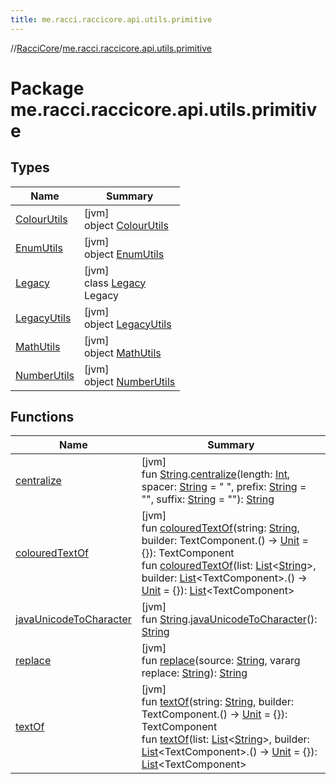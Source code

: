 ```yaml
---
title: me.racci.raccicore.api.utils.primitive
---
```

//[RacciCore](../../index.html)/[me.racci.raccicore.api.utils.primitive](index.html)



# Package me.racci.raccicore.api.utils.primitive



## Types


| Name | Summary |
|---|---|
| [ColourUtils](-colour-utils/index.html) | [jvm]<br>object [ColourUtils](-colour-utils/index.html) |
| [EnumUtils](-enum-utils/index.html) | [jvm]<br>object [EnumUtils](-enum-utils/index.html) |
| [Legacy](-legacy/index.html) | [jvm]<br>class [Legacy](-legacy/index.html)<br>Legacy |
| [LegacyUtils](-legacy-utils/index.html) | [jvm]<br>object [LegacyUtils](-legacy-utils/index.html) |
| [MathUtils](-math-utils/index.html) | [jvm]<br>object [MathUtils](-math-utils/index.html) |
| [NumberUtils](-number-utils/index.html) | [jvm]<br>object [NumberUtils](-number-utils/index.html) |


## Functions


| Name | Summary |
|---|---|
| [centralize](centralize.html) | [jvm]<br>fun [String](https://kotlinlang.org/api/latest/jvm/stdlib/kotlin/-string/index.html).[centralize](centralize.html)(length: [Int](https://kotlinlang.org/api/latest/jvm/stdlib/kotlin/-int/index.html), spacer: [String](https://kotlinlang.org/api/latest/jvm/stdlib/kotlin/-string/index.html) = " ", prefix: [String](https://kotlinlang.org/api/latest/jvm/stdlib/kotlin/-string/index.html) = "", suffix: [String](https://kotlinlang.org/api/latest/jvm/stdlib/kotlin/-string/index.html) = ""): [String](https://kotlinlang.org/api/latest/jvm/stdlib/kotlin/-string/index.html) |
| [colouredTextOf](coloured-text-of.html) | [jvm]<br>fun [colouredTextOf](coloured-text-of.html)(string: [String](https://kotlinlang.org/api/latest/jvm/stdlib/kotlin/-string/index.html), builder: TextComponent.() -&gt; [Unit](https://kotlinlang.org/api/latest/jvm/stdlib/kotlin/-unit/index.html) = {}): TextComponent<br>fun [colouredTextOf](coloured-text-of.html)(list: [List](https://kotlinlang.org/api/latest/jvm/stdlib/kotlin.collections/-list/index.html)&lt;[String](https://kotlinlang.org/api/latest/jvm/stdlib/kotlin/-string/index.html)&gt;, builder: [List](https://kotlinlang.org/api/latest/jvm/stdlib/kotlin.collections/-list/index.html)&lt;TextComponent&gt;.() -&gt; [Unit](https://kotlinlang.org/api/latest/jvm/stdlib/kotlin/-unit/index.html) = {}): [List](https://kotlinlang.org/api/latest/jvm/stdlib/kotlin.collections/-list/index.html)&lt;TextComponent&gt; |
| [javaUnicodeToCharacter](java-unicode-to-character.html) | [jvm]<br>fun [String](https://kotlinlang.org/api/latest/jvm/stdlib/kotlin/-string/index.html).[javaUnicodeToCharacter](java-unicode-to-character.html)(): [String](https://kotlinlang.org/api/latest/jvm/stdlib/kotlin/-string/index.html) |
| [replace](replace.html) | [jvm]<br>fun [replace](replace.html)(source: [String](https://kotlinlang.org/api/latest/jvm/stdlib/kotlin/-string/index.html), vararg replace: [String](https://kotlinlang.org/api/latest/jvm/stdlib/kotlin/-string/index.html)): [String](https://kotlinlang.org/api/latest/jvm/stdlib/kotlin/-string/index.html) |
| [textOf](text-of.html) | [jvm]<br>fun [textOf](text-of.html)(string: [String](https://kotlinlang.org/api/latest/jvm/stdlib/kotlin/-string/index.html), builder: TextComponent.() -&gt; [Unit](https://kotlinlang.org/api/latest/jvm/stdlib/kotlin/-unit/index.html) = {}): TextComponent<br>fun [textOf](text-of.html)(list: [List](https://kotlinlang.org/api/latest/jvm/stdlib/kotlin.collections/-list/index.html)&lt;[String](https://kotlinlang.org/api/latest/jvm/stdlib/kotlin/-string/index.html)&gt;, builder: [List](https://kotlinlang.org/api/latest/jvm/stdlib/kotlin.collections/-list/index.html)&lt;TextComponent&gt;.() -&gt; [Unit](https://kotlinlang.org/api/latest/jvm/stdlib/kotlin/-unit/index.html) = {}): [List](https://kotlinlang.org/api/latest/jvm/stdlib/kotlin.collections/-list/index.html)&lt;TextComponent&gt; |

